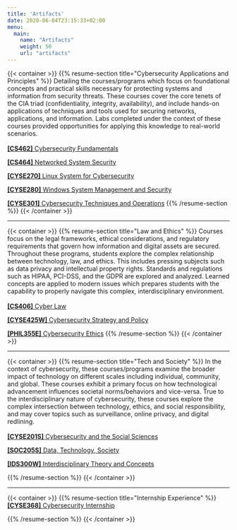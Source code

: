 ```yaml
---
title: 'Artifacts'
date: 2020-06-04T23:15:33+02:00
menu:
  main:
    name: "Artifacts"
    weight: 50
    url: "artifacts"
---
```



<!--<a href="docs/CS462_EmilssonAtticus_ResearchPaper.pdf">here</a>-->

{{< container >}}
  {{% resume-section title="Cybersecurity Applications and Principles" %}}
  Detailing the courses/programs which focus on foundational concepts and practical skills necessary for protecting systems and information from security threats. These courses cover the core tenets of the CIA triad (confidentiality, integrity, availability), and include hands-on applications of techniques and tools used for securing networks, applications, and information. Labs completed under the context of these courses provided opportunities for applying this knowledge to real-world scenarios. 
  <br><br>
  <a href="/artifacts/cybersecurity/cs462/"><strong>[CS462]</strong> Cybersecurity Fundamentals</a>

  <a href="/artifacts/cybersecurity/cs464/"><strong>[CS464]</strong> Networked System Security</a>

  <a href="/artifacts/cybersecurity/cyse270/"><strong>[CYSE270]</strong> Linux System for Cybersecurity</a>

  <a href="/artifacts/cybersecurity/cyse280/"><strong>[CYSE280]</strong> Windows System Management and Security</a>

  <a href="/artifacts/cybersecurity/cyse301/"><strong>[CYSE301]</strong> Cybersecurity Techniques and Operations</a>
  {{% /resume-section %}}
  {{< /container >}}

  <hr>

  {{< container >}}
  {{% resume-section title="Law and Ethics" %}}
  Courses focus on the legal frameworks, ethical considerations, and regulatory requirements that govern how information and digital assets are secured. Throughout these programs, students explore the complex relationship between technology, law, and ethics. This includes pressing subjects such as data privacy and intellectual property rights. Standards and regulations such as HIPAA, PCI-DSS, and the GDPR are explored and analyzed. Learned concepts are applied to modern issues which prepares students with the capability to properly navigate this complex, interdisciplinary environment.
  <br><br>
  <a href="/artifacts/lawandethics/cs406/"><strong>[CS406]</strong> Cyber Law</a>

  <a href="/artifacts/lawandethics/cyse425w/"><strong>[CYSE425W]</strong> Cybersecurity Strategy and Policy</a>

  <a href="/artifacts/lawandethics/phil355e/"><strong>[PHIL355E]</strong> Cybersecurity Ethics</a>
  {{% /resume-section %}}
  {{< /container >}}

  <hr>

  {{< container >}}
  {{% resume-section title="Tech and Society" %}}
  In the context of cybersecurity, these courses/programs examine the broader impact of technology on different scales including individual, community, and global. These courses exhibit a primary focus on how technological advancement influences societal norms/behaviors and vice-versa. True to the interdisciplinary nature of cybersecurity, these courses explore the complex intersection between technology, ethics, and social responsibility, and may cover topics such as surveillance, online privacy, and digital redlining.
  <br><br>
  <a href="/artifacts/techandsociety/cyse201s/"><strong>[CYSE201S]</strong> Cybersecurity and the Social Sciences</a>

  <a href="/artifacts/techandsociety/soc205s/"><strong>[SOC205S]</strong> Data, Technology, Society</a>

  <a href="/artifacts/techandsociety/ids300w/"><strong>[IDS300W]</strong> Interdisciplinary Theory and Concepts</a>

  {{% /resume-section %}}
{{< /container >}}

<hr>

{{< container >}}
{{% resume-section title="Internship Experience" %}}
<a href="/artifacts/internship/cyse368/"><strong>[CYSE368]</strong> Cybersecurity Internship</a>

{{% /resume-section %}}
{{< /container >}}

  